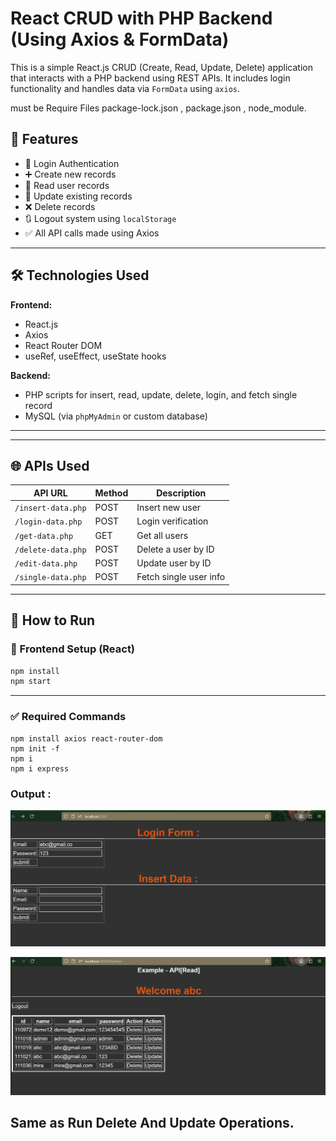 # React CRUD with PHP Backend (Using Axios & FormData)

This is a simple React.js CRUD (Create, Read, Update, Delete) application that interacts with a PHP backend using REST APIs. It includes login functionality and handles data via `FormData` using `axios`.

must be Require Files package-lock.json , package.json , node_module.

## 📁 Features

- 🔐 Login Authentication
- ➕ Create new records
- 📄 Read user records
- 📝 Update existing records
- ❌ Delete records
- 🔃 Logout system using `localStorage`
- ✅ All API calls made using Axios

---

## 🛠️ Technologies Used

**Frontend:**
- React.js
- Axios
- React Router DOM
- useRef, useEffect, useState hooks

**Backend:**
- PHP scripts for insert, read, update, delete, login, and fetch single record
- MySQL (via `phpMyAdmin` or custom database)

---


---

## 🌐 APIs Used

| API URL                                      | Method | Description            |
|---------------------------------------------|--------|------------------------|
| `/insert-data.php`                          | POST   | Insert new user        |
| `/login-data.php`                           | POST   | Login verification     |
| `/get-data.php`                             | GET    | Get all users          |
| `/delete-data.php`                          | POST   | Delete a user by ID    |
| `/edit-data.php`                            | POST   | Update user by ID      |
| `/single-data.php`                          | POST   | Fetch single user info |

---

## 🚀 How to Run

### 🔧 Frontend Setup (React)
```bash
npm install
npm start
```

---

### ✅ Required Commands
```
npm install axios react-router-dom
npm init -f
npm i
npm i express
```
### Output :
![Login-Page](Images/Output-1.png)

![Read-Data](Images/Output-2.png)

## Same as Run Delete And Update Operations.



